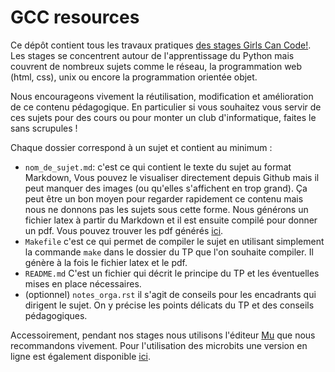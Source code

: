 # GCC resources

Ce dépôt contient tous les travaux pratiques [des stages Girls Can 
Code!](https://gcc.prologin.org/). Les stages se concentrent autour de 
l'apprentissage du Python mais couvrent de nombreux sujets comme le réseau,
la programmation web (html, css), unix ou encore la programmation orientée
objet.

Nous encourageons vivement la réutilisation, modification et amélioration de
ce contenu pédagogique. En particulier si vous souhaitez vous servir de ces
sujets pour des cours ou pour monter un club d'informatique, faites le sans
scrupules !

Chaque dossier correspond à un sujet et contient au minimum :

- `nom_de_sujet.md`: c'est ce qui contient le texte du sujet au format Markdown, 
  Vous pouvez le visualiser directement depuis Github mais il peut manquer des 
  images (ou qu'elles s'affichent en trop grand). Ça peut être un bon moyen 
  pour regarder rapidement ce contenu mais nous ne donnons pas les sujets sous 
  cette forme.
  Nous générons un fichier latex à partir du Markdown et il est ensuite
  compilé pour donner un pdf. Vous pouvez trouver les pdf générés [ici](https://github.com/prologin/gcc-resources/tree/gh-pages).
- `Makefile` c'est ce qui permet de compiler le sujet en utilisant simplement
  la commande `make` dans le dossier du TP que l'on souhaite compiler. Il
  génère à la fois le fichier latex et le pdf.
- `README.md` C'est un fichier qui décrit le principe du TP et les éventuelles
  mises en place nécessaires.
- (optionnel) `notes_orga.rst` il s'agit de conseils pour les encadrants qui
  dirigent le sujet. On y précise les points délicats du TP et des conseils
  pédagogiques.

Accessoirement, pendant nos stages nous utilisons l'éditeur
[Mu](https://codewith.mu/) que nous recommandons vivement. Pour l'utilisation
des microbits une version en ligne est également disponible
[ici](https://python.microbit.org/v/2.0).
